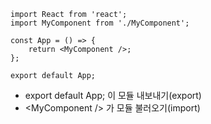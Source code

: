 ```react
import React from 'react';
import MyComponent from './MyComponent';

const App = () => {
    return <MyComponent />;
};

export default App;
```
- export default App; 이 모듈 내보내기(export)
- &#60;MyComponent /&#62; 가 모듈 불러오기(import)
